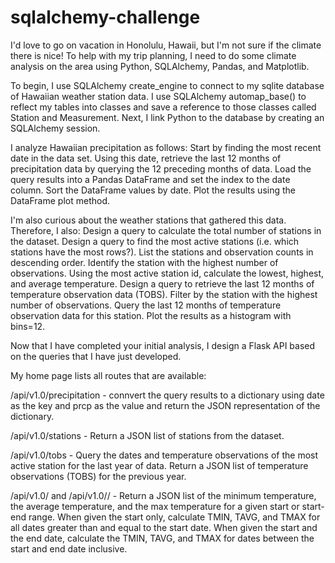 # sqlalchemy-challenge
I'd love to go on vacation in Honolulu, Hawaii, but I'm not sure if the climate there is nice! To help with my trip planning, I need to do some climate analysis on the area using Python, SQLAlchemy, Pandas, and Matplotlib. 

To begin, I use SQLAlchemy create_engine to connect to my sqlite database of Hawaiian weather station data. I use SQLAlchemy automap_base() to reflect my tables into classes and save a reference to those classes called Station and Measurement. Next, I link Python to the database by creating an SQLAlchemy session.

I analyze Hawaiian precipitation as follows:
Start by finding the most recent date in the data set.
Using this date, retrieve the last 12 months of precipitation data by querying the 12 preceding months of data.
Load the query results into a Pandas DataFrame and set the index to the date column.
Sort the DataFrame values by date.
Plot the results using the DataFrame plot method.

I'm also curious about the weather stations that gathered this data. Therefore, I also:
Design a query to calculate the total number of stations in the dataset.
Design a query to find the most active stations (i.e. which stations have the most rows?).
List the stations and observation counts in descending order.
Identify the station with the highest number of observations.
Using the most active station id, calculate the lowest, highest, and average temperature.
Design a query to retrieve the last 12 months of temperature observation data (TOBS).
Filter by the station with the highest number of observations.
Query the last 12 months of temperature observation data for this station.
Plot the results as a histogram with bins=12.

Now that I have completed your initial analysis, I design a Flask API based on the queries that I have just developed.

My home page lists all routes that are available:

/api/v1.0/precipitation -
connvert the query results to a dictionary using date as the key and prcp as the value and return the JSON representation of the dictionary.

/api/v1.0/stations - 
Return a JSON list of stations from the dataset.

/api/v1.0/tobs - 
Query the dates and temperature observations of the most active station for the last year of data. Return a JSON list of temperature observations (TOBS) for the previous year.

/api/v1.0/<start> and /api/v1.0/<start>/<end> - 
Return a JSON list of the minimum temperature, the average temperature, and the max temperature for a given start or start-end range.
When given the start only, calculate TMIN, TAVG, and TMAX for all dates greater than and equal to the start date.
When given the start and the end date, calculate the TMIN, TAVG, and TMAX for dates between the start and end date inclusive.
